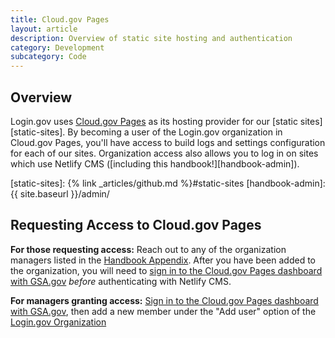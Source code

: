 ```yaml
---
title: Cloud.gov Pages
layout: article
description: Overview of static site hosting and authentication
category: Development
subcategory: Code
---
```


## Overview

Login.gov uses [Cloud.gov Pages][cloud-gov-pages] as its hosting provider for our [static sites][static-sites]. By becoming a user of the Login.gov organization in Cloud.gov Pages, you'll have access to build logs and settings configuration for each of our sites. Organization access also allows you to log in on sites which use Netlify CMS ([including this handbook!][handbook-admin]).

[cloud-gov-pages]: https://cloud.gov/pages/
[static-sites]: {% link _articles/github.md %}#static-sites
[handbook-admin]: {{ site.baseurl }}/admin/

## Requesting Access to Cloud.gov Pages

**For those requesting access:** Reach out to any of the organization managers listed in the [Handbook Appendix][handbook-appendix-cloud-gov]. After you have been added to the organization, you will need to [sign in to the Cloud.gov Pages dashboard with GSA.gov][cloud-gov-pages-login] _before_ authenticating with Netlify CMS.

**For managers granting access:** [Sign in to the Cloud.gov Pages dashboard with GSA.gov][cloud-gov-pages-login], then add a new member under the "Add user" option of the [Login.gov Organization][cloud-gov-login-gov-org]

[handbook-appendix-cloud-gov]: https://docs.google.com/document/d/1ZMpi7Gj-Og1dn-qUBfQHqLc1Im7rUzDmIxKn11DPJzk/edit#heading=h.80vseiuz6587
[cloud-gov-pages-login]: https://pages.cloud.gov/login
[cloud-gov-login-gov-org]: https://pages.cloud.gov/organizations/16
